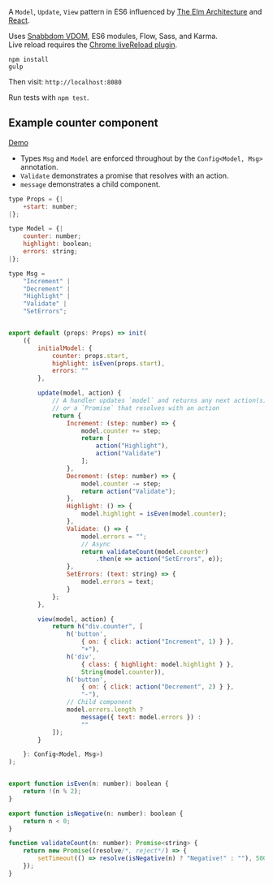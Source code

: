 
A `Model`, `Update`, `View` pattern in ES6 influenced by [The Elm Architecture](https://guide.elm-lang.org/architecture/) and [React](https://reactjs.org/tutorial/tutorial.html#passing-data-through-props).  


Uses [Snabbdom VDOM](https://github.com/snabbdom/snabbdom), ES6 modules, Flow, Sass, and Karma.  
Live reload requires the [Chrome liveReload plugin](https://chrome.google.com/webstore/detail/livereload/jnihajbhpnppcggbcgedagnkighmdlei).

```
npm install
gulp
```

Then visit: `http://localhost:8080`

Run tests with `npm test`.


Example counter component
-------------------------
[Demo](http://robcrawford.github.io/demos/es6-muv/)  

- Types `Msg` and `Model` are enforced throughout by the `Config<Model, Msg>` annotation.  
- `Validate` demonstrates a promise that resolves with an action.  
- `message` demonstrates a child component.  

```JavaScript
type Props = {|
    +start: number;
|};

type Model = {|
    counter: number;
    highlight: boolean;
    errors: string;
|};

type Msg =
    "Increment" |
    "Decrement" |
    "Highlight" |
    "Validate" |
    "SetErrors";


export default (props: Props) => init(
    ({
        initialModel: {
            counter: props.start,
            highlight: isEven(props.start),
            errors: ""
        },

        update(model, action) {
            // A handler updates `model` and returns any next action(s),
            // or a `Promise` that resolves with an action
            return {
                Increment: (step: number) => {
                    model.counter += step;
                    return [
                        action("Highlight"),
                        action("Validate")
                    ];
                },
                Decrement: (step: number) => {
                    model.counter -= step;
                    return action("Validate");
                },
                Highlight: () => {
                    model.highlight = isEven(model.counter);
                },
                Validate: () => {
                    model.errors = "";
                    // Async
                    return validateCount(model.counter)
                        .then(e => action("SetErrors", e));
                },
                SetErrors: (text: string) => {
                    model.errors = text;
                }
            };
        },

        view(model, action) {
            return h("div.counter", [
                h('button',
                    { on: { click: action("Increment", 1) } },
                    "+"),
                h('div',
                    { class: { highlight: model.highlight } },
                    String(model.counter)),
                h('button',
                    { on: { click: action("Decrement", 2) } },
                    "-"),
                // Child component
                model.errors.length ?
                    message({ text: model.errors }) :
                    ""
            ]);
        }

    }: Config<Model, Msg>)
);


export function isEven(n: number): boolean {
    return !(n % 2);
}

export function isNegative(n: number): boolean {
    return n < 0;
}

function validateCount(n: number): Promise<string> {
    return new Promise((resolve/*, reject*/) => {
        setTimeout(() => resolve(isNegative(n) ? "Negative!" : ""), 500);
    });
}
```
